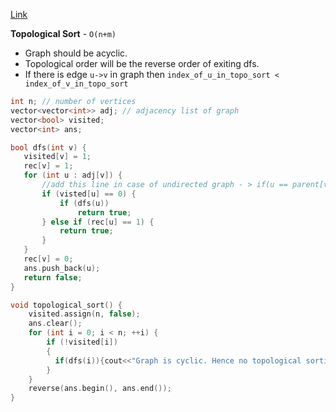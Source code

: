 [Link](https://cp-algorithms.com/graph/topological-sort.html)

**Topological Sort** - `O(n+m)`
* Graph should be acyclic. 
* Topological order will be the reverse order of exiting dfs.
* If there is edge `u->v` in graph then `index_of_u_in_topo_sort < index_of_v_in_topo_sort`

```c++
int n; // number of vertices
vector<vector<int>> adj; // adjacency list of graph
vector<bool> visited;
vector<int> ans;

bool dfs(int v) {
   visited[v] = 1;
   rec[v] = 1;
   for (int u : adj[v]) {
       //add this line in case of undirected graph - > if(u == parent[v]) continue;
       if (visted[u] == 0) {
           if (dfs(u))
               return true;
       } else if (rec[u] == 1) {
           return true;
       }
   }
   rec[v] = 0;
   ans.push_back(u);
   return false;
}

void topological_sort() {
    visited.assign(n, false);
    ans.clear();
    for (int i = 0; i < n; ++i) {
        if (!visited[i])
        {
          if(dfs(i)){cout<<"Graph is cyclic. Hence no topological sorting\n";return;}
        }
    }
    reverse(ans.begin(), ans.end());
}
```
